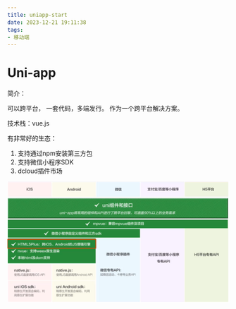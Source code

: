 ```yaml
---
title: uniapp-start
date: 2023-12-21 19:11:38
tags:
- 移动端
---
```


# Uni-app

简介：

可以跨平台， 一套代码，多端发行。 作为一个跨平台解决方案。

技术栈：vue.js 

有非常好的生态：

1. 支持通过npm安装第三方包
2. 支持微信小程序SDK
3. dcloud插件市场

![image-20231221192523534](uniapp-start/image-20231221192523534.png)

